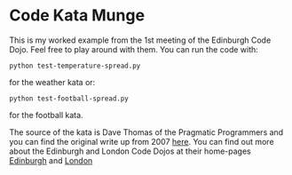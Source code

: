 # Code Kata Munge
This is my worked example from the 1st meeting of the Edinburgh Code Dojo. Feel free to play around with them. You can run the code with:

    python test-temperature-spread.py

for the weather kata or:

    python test-football-spread.py

for the football kata.

The source of the kata is Dave Thomas of the Pragmatic Programmers and you can find the original write up from 2007 [here](http://codekata.com/kata/kata04-data-munging/). You can find out more about the Edinburgh and London Code Dojos at their home-pages  [Edinburgh](http://www.meetup.com/Edinburgh-Code-Dojo/) and [London](http://www.meetup.com/London-Code-Dojo/)

